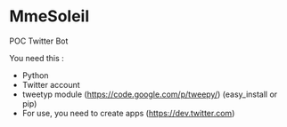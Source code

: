 MmeSoleil
=========

POC Twitter Bot

You need this :
* Python
* Twitter account
* tweetyp module (https://code.google.com/p/tweepy/) (easy_install or pip)
* For use, you need to create apps (https://dev.twitter.com)
